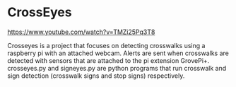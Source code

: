 # CrossEyes
https://www.youtube.com/watch?v=TMZi25Pq3T8

Crosseyes is a project that focuses on detecting crosswalks using a raspberry pi with an attached webcam. Alerts are sent when crosswalks are detected with sensors that are attached to the pi extension GrovePi+. crosseyes.py and signeyes.py are python programs that run crosswalk and sign detection (crosswalk signs and stop signs) respectively. 